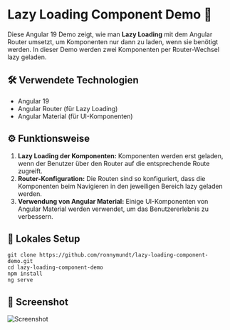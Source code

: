 # Lazy Loading Component Demo 🚀

Diese Angular 19 Demo zeigt, wie man **Lazy Loading** mit dem Angular Router umsetzt, 
um Komponenten nur dann zu laden, wenn sie benötigt werden. 
In dieser Demo werden zwei Komponenten per Router-Wechsel lazy geladen.

## 🛠️ Verwendete Technologien

- Angular 19
- Angular Router (für Lazy Loading)
- Angular Material (für UI-Komponenten)

## ⚙️ Funktionsweise

1. **Lazy Loading der Komponenten:** Komponenten werden erst geladen, wenn der Benutzer über den Router auf die entsprechende Route zugreift.
2. **Router-Konfiguration:** Die Routen sind so konfiguriert, dass die Komponenten beim Navigieren in den jeweiligen Bereich lazy geladen werden.
3. **Verwendung von Angular Material:** Einige UI-Komponenten von Angular Material werden verwendet, um das Benutzererlebnis zu verbessern.

## 🚀 Lokales Setup

```
git clone https://github.com/ronnymundt/lazy-loading-component-demo.git
cd lazy-loading-component-demo
npm install
ng serve
```

## 📸 Screenshot

![Screenshot](/src/assets/screenshot.png)
